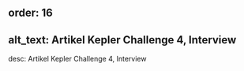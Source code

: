 order: 16
----
alt_text: Artikel Kepler Challenge 4, Interview
----
desc: Artikel Kepler Challenge 4, Interview
